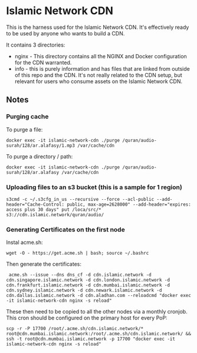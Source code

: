 # Islamic Network CDN

This is the harness used for the Islamic Network CDN. It's effectively ready to be used by anyone who wants to build a CDN.

It contains 3 directories:

* nginx - This directory contains all the NGINX and Docker configuration for the CDN
warranted.
* info - this is purely information and has files that are linked from outside of this repo and the CDN. It's not really related to the CDN setup, 
but relevant for users who consume assets on the Islamic Network CDN.


## Notes

### Purging cache

To purge a file:

```
docker exec -it islamic-network-cdn ./purge /quran/audio-surah/128/ar.alafasy/1.mp3 /var/cache/cdn
```

To purge a directory / path:

```
docker exec -it islamic-network-cdn ./purge /quran/audio-surah/128/ar.alafasy /var/cache/cdn
```



### Uploading files to an s3 bucket  (this is a sample for 1 region)
```
s3cmd -c ~/.s3cfg_in_us --recursive --force --acl-public --add-header="Cache-Control: public, max-age=2628000" --add-header="expires: access plus 30 days" put /loca/src/* s3://cdn.islamic.network/quran/audio/
```

### Generating Certificates on the first node

Instal acme.sh:

```
wget -O - https://get.acme.sh | bash; source ~/.bashrc
```

Then generate the certificates:

```
 acme.sh --issue --dns dns_cf -d cdn.islamic.network -d cdn.singapore.islamic.network -d cdn.london.islamic.network -d cdn.frankfurt.islamic.network -d cdn.mumbai.islamic.network -d cdn.sydney.islamic.network -d cdn.newark.islamic.network -d cdn.dallas.islamic.network -d cdn.aladhan.com --reloadcmd "docker exec -it islamic-network-cdn nginx -s reload"
```

These then need to be copied to all the other nodes via a monthly cronjob. This cron should be configured on the primary host for every PoP:

```
scp -r -P 17700 /root/.acme.sh/cdn.islamic.network/* root@cdn.mumbai.islamic.network:/root/.acme.sh/cdn.islamic.network/ && ssh -t root@cdn.mumbai.islamic.network -p 17700 "docker exec -it islamic-network-cdn nginx -s reload"
```
